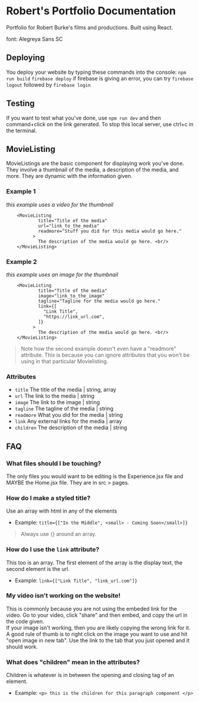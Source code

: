 # Robert's Portfolio Documentation
Portfolio for Robert Burke's films and productions. Built using React.


font: Alegreya Sans SC
## Deploying
You deploy your website by typing these commands into the console:
`npm run build`
`firebase deploy`
if firebase is giving an error, you can try
`firebase logout` followed by
`firebase login`
## Testing
If you want to test what you've done, use `npm run dev` and then command+click on the link generated. To stop this local server, use ctrl+c in the terminal. 
## MovieListing
MovieListings are the basic component for displaying work you've done. They involve a thumbnail of the media, a description of the media, and more. They are dynamic with the information given.
### Example 1
*this example uses a video for the thumbnail*
```
    <MovieListing
            title="Title of the media"
            url="link_to_the_media"
            readmore="Stuff you did for this media would go here."
          >
            The description of the media would go here. <br/>
    </MovieListing>
```

### Example 2
*this example uses an image for the thumbnail*
```
    <MovieListing
            title="Title of the media"
            image="link_to_the_image"
            tagline="Tagline for the media would go here."
            link={[
              "Link Title",
              "https://link_url.com",
            ]}
          >
            The description of the media would go here. <br/>
    </MovieListing>
```

> Note how the second example doesn't even have a "readmore" attribute. This is because you can ignore attributes that you won't be using in that particular Movielisting.

### Attributes
* `title` The title of the media | string, array
* `url` The link to the media | string
* `image` The link to the image | string
* `tagline` The tagline of the media | string
* `readmore` What you did for the media | string
* `link` Any external links for the media | array
* `children` The description of the media | string
## FAQ
### What files should I be touching?
The only files you would want to be editing is the Experience.jsx file and MAYBE the Home.jsx file. They are in src > pages.
### How do I make a styled title? 
Use an array with html in any of the elements
* Example: `title={["In the Middle", <small> - Coming Soon</small>]}`
> Always use {} around an array.
### How do I use the `link` attribute?
This too is an array. The first element of the array is the display text, the second element is the url. 
* Example: `link={["Link Title", "link_url.com"]}`
### My video isn't working on the website!
This is commonly because you are not using the embeded link for the video. Go to your video, click "share" and then embed, and copy the url in the code given.  
If your image isn't working, then you are likely copying the wrong link for it. A good rule of thumb is to right click on the image you want to use and hit "open image in new tab". Use the link to the tab that you just opened and it should work.
### What does "children" mean in the attributes?
Children is whatever is in between the opening and closing tag of an element. 
* Example: `<p> this is the children for this paragraph component </p>`
